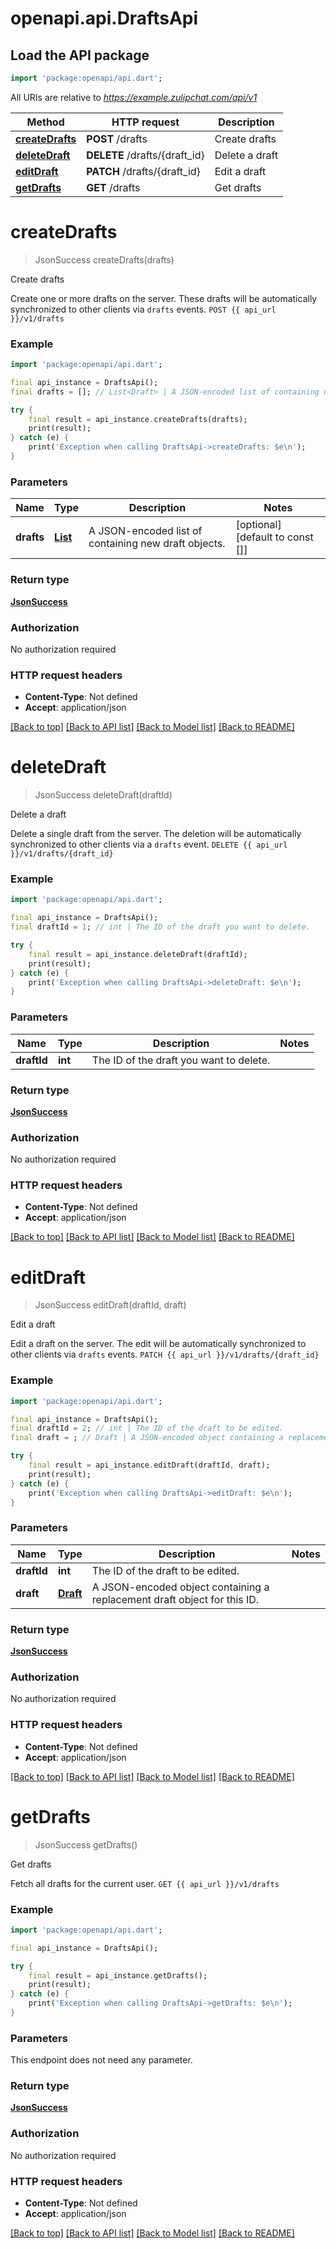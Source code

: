 # openapi.api.DraftsApi

## Load the API package
```dart
import 'package:openapi/api.dart';
```

All URIs are relative to *https://example.zulipchat.com/api/v1*

Method | HTTP request | Description
------------- | ------------- | -------------
[**createDrafts**](DraftsApi.md#createdrafts) | **POST** /drafts | Create drafts
[**deleteDraft**](DraftsApi.md#deletedraft) | **DELETE** /drafts/{draft_id} | Delete a draft
[**editDraft**](DraftsApi.md#editdraft) | **PATCH** /drafts/{draft_id} | Edit a draft
[**getDrafts**](DraftsApi.md#getdrafts) | **GET** /drafts | Get drafts


# **createDrafts**
> JsonSuccess createDrafts(drafts)

Create drafts

Create one or more drafts on the server. These drafts will be automatically synchronized to other clients via `drafts` events.  `POST {{ api_url }}/v1/drafts` 

### Example 
```dart
import 'package:openapi/api.dart';

final api_instance = DraftsApi();
final drafts = []; // List<Draft> | A JSON-encoded list of containing new draft objects. 

try { 
    final result = api_instance.createDrafts(drafts);
    print(result);
} catch (e) {
    print('Exception when calling DraftsApi->createDrafts: $e\n');
}
```

### Parameters

Name | Type | Description  | Notes
------------- | ------------- | ------------- | -------------
 **drafts** | [**List<Draft>**](Draft.md)| A JSON-encoded list of containing new draft objects.  | [optional] [default to const []]

### Return type

[**JsonSuccess**](JsonSuccess.md)

### Authorization

No authorization required

### HTTP request headers

 - **Content-Type**: Not defined
 - **Accept**: application/json

[[Back to top]](#) [[Back to API list]](../README.md#documentation-for-api-endpoints) [[Back to Model list]](../README.md#documentation-for-models) [[Back to README]](../README.md)

# **deleteDraft**
> JsonSuccess deleteDraft(draftId)

Delete a draft

Delete a single draft from the server. The deletion will be automatically synchronized to other clients via a `drafts` event.  `DELETE {{ api_url }}/v1/drafts/{draft_id}` 

### Example 
```dart
import 'package:openapi/api.dart';

final api_instance = DraftsApi();
final draftId = 1; // int | The ID of the draft you want to delete. 

try { 
    final result = api_instance.deleteDraft(draftId);
    print(result);
} catch (e) {
    print('Exception when calling DraftsApi->deleteDraft: $e\n');
}
```

### Parameters

Name | Type | Description  | Notes
------------- | ------------- | ------------- | -------------
 **draftId** | **int**| The ID of the draft you want to delete.  | 

### Return type

[**JsonSuccess**](JsonSuccess.md)

### Authorization

No authorization required

### HTTP request headers

 - **Content-Type**: Not defined
 - **Accept**: application/json

[[Back to top]](#) [[Back to API list]](../README.md#documentation-for-api-endpoints) [[Back to Model list]](../README.md#documentation-for-models) [[Back to README]](../README.md)

# **editDraft**
> JsonSuccess editDraft(draftId, draft)

Edit a draft

Edit a draft on the server. The edit will be automatically synchronized to other clients via `drafts` events.  `PATCH {{ api_url }}/v1/drafts/{draft_id}` 

### Example 
```dart
import 'package:openapi/api.dart';

final api_instance = DraftsApi();
final draftId = 2; // int | The ID of the draft to be edited. 
final draft = ; // Draft | A JSON-encoded object containing a replacement draft object for this ID. 

try { 
    final result = api_instance.editDraft(draftId, draft);
    print(result);
} catch (e) {
    print('Exception when calling DraftsApi->editDraft: $e\n');
}
```

### Parameters

Name | Type | Description  | Notes
------------- | ------------- | ------------- | -------------
 **draftId** | **int**| The ID of the draft to be edited.  | 
 **draft** | [**Draft**](.md)| A JSON-encoded object containing a replacement draft object for this ID.  | 

### Return type

[**JsonSuccess**](JsonSuccess.md)

### Authorization

No authorization required

### HTTP request headers

 - **Content-Type**: Not defined
 - **Accept**: application/json

[[Back to top]](#) [[Back to API list]](../README.md#documentation-for-api-endpoints) [[Back to Model list]](../README.md#documentation-for-models) [[Back to README]](../README.md)

# **getDrafts**
> JsonSuccess getDrafts()

Get drafts

Fetch all drafts for the current user.  `GET {{ api_url }}/v1/drafts` 

### Example 
```dart
import 'package:openapi/api.dart';

final api_instance = DraftsApi();

try { 
    final result = api_instance.getDrafts();
    print(result);
} catch (e) {
    print('Exception when calling DraftsApi->getDrafts: $e\n');
}
```

### Parameters
This endpoint does not need any parameter.

### Return type

[**JsonSuccess**](JsonSuccess.md)

### Authorization

No authorization required

### HTTP request headers

 - **Content-Type**: Not defined
 - **Accept**: application/json

[[Back to top]](#) [[Back to API list]](../README.md#documentation-for-api-endpoints) [[Back to Model list]](../README.md#documentation-for-models) [[Back to README]](../README.md)

